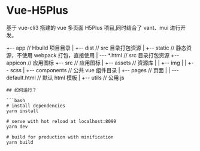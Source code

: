 # Vue-H5Plus

基于 vue-cli3 搭建的 vue 多页面 H5Plus 项目,同时结合了 vant、mui 进行开发。

+-- app // Hbuild 项目目录
| +-- dist // src 目录打包资源
| +-- static // 静态资源，不使用 webpack 打包，直接使用
| --- \*.html // src 目录打包资源
+-- appicon // 应用图标
+-- src // 应用图标
| +-- assets // 资源库
| | +-- img
| | +-- scss
| +-- components // 公共 vue 组件目录
| +-- pages // 页面
| | --- default.html // 默认 html 模板
| +-- utils // 公用 js

````
## 如何运行？

```bash
# install dependencies
yarn install

# serve with hot reload at localhost:8099
yarn dev

# build for production with minification
yarn build
````

